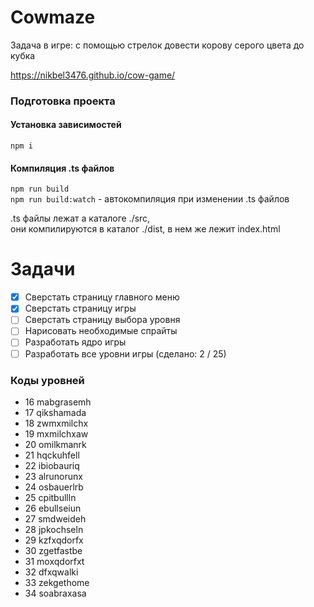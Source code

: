 # Cowmaze

Задача в игре: с помощью стрелок довести корову серого цвета до кубка

https://nikbel3476.github.io/cow-game/

### Подготовка проекта
#### Установка зависимостей
`npm i`

#### Компиляция .ts файлов
`npm run build`  
`npm run build:watch` - автокомпиляция при изменении .ts файлов

.ts файлы лежат а каталоге ./src,  
они компилируются в каталог ./dist, в нем же лежит index.html

# Задачи

- [X] Сверстать страницу главного меню
- [X] Сверстать страницу игры
- [ ] Сверстать страницу выбора уровня
- [ ] Нарисовать необходимые спрайты
- [ ] Разработать ядро игры
- [ ] Разработать все уровни игры (сделано: 2 / 25)

### Коды уровней
- 16 mabgrasemh
- 17 qikshamada
- 18 zwmxmilchx
- 19 mxmilchxaw
- 20 omilkmanrk
- 21 hqckuhfell
- 22 ibiobauriq
- 23 alrunorunx
- 24 osbauerlrb
- 25 cpitbullln
- 26 ebullseiun
- 27 smdweideh
- 28 jpkochseln
- 29 kzfxqdorfx
- 30 zgetfastbe
- 31 moxqdorfxt
- 32 dfxqwalki
- 33 zekgethome
- 34 soabraxasa
